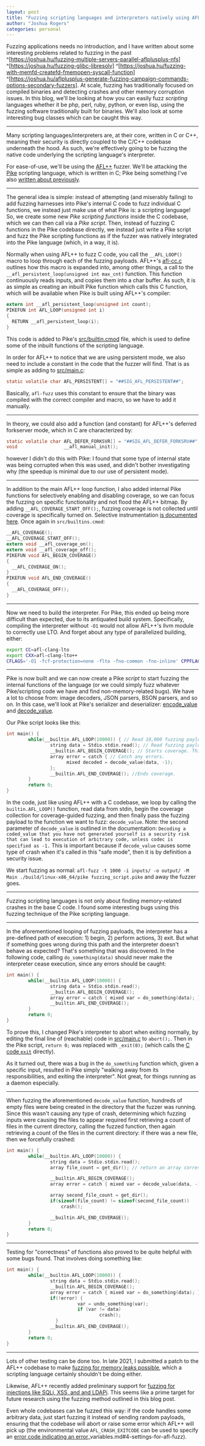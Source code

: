 ```yaml
---
layout: post
title: "Fuzzing scripting languages and interpreters natively using AFL++ to find memory corruption and more"
author: "Joshua Rogers"
categories: personal
---
```


Fuzzing applications needs no introduction, and I have written about some interesting problems related to fuzzing in the past ^[https://joshua.hu/fuzzing-multiple-servers-parallel-aflplusplus-nfs] ^[https://joshua.hu/fuzzing-glibc-libresolv] ^[https://joshua.hu/fuzzing-with-memfd-createfd-fmemopen-syscall-function] ^[https://joshua.hu/aflplusplus-generate-fuzzing-campaign-commands-options-secondary-fuzzers]. At scale, fuzzing has traditionally focused on compiled binaries and detecting crashes and other memory corruption issues. In this blog, we'll be looking at how you can easily fuzz _scripting_ languages whether it be php, perl, ruby, python, or even lisp, using the fuzzing software traditionally built for binaries. We'll also look at some interesting bug classes which can be caught this way.

---

Many scripting languages/interpreters are, at their core, written in C or C++, meaning their security is directly coupled to the C/C++ codebase underneath the hood. As such, we're effectively going to be fuzzing the native code underlying the scripting language's interpreter.

For ease-of-use, we'll be using the [AFL++](https://github.com/AFLplusplus/AFLplusplus) fuzzer. We'll be attacking the [Pike](https://pike.lysator.liu.se/) scripting language, which is written in C; Pike being something I've also [written about previously](https://joshua.hu/pikeproof-wycheproof-pike-checks).

---

The general idea is simple: instead of attempting (and miserably failing) to add fuzzing harnesses into Pike's internal C code to fuzz individual C functions, we instead just make use of what Pike is: a scripting language! So, we create some new _Pike scripting functions_ inside the C codebase, which we can then call via a _Pike script_. Then, instead of fuzzing C functions in the Pike codebase directly, we instead just write a Pike script and fuzz the Pike scripting functions as if the fuzzer was natively integrated into the Pike language (which, in a way, it is).

Normally when using AFL++ to fuzz C code, you call the `__AFL_LOOP()` macro to loop through each of the fuzzing payloads. AFL++'s [afl-cc.c](https://github.com/AFLplusplus/AFLplusplus/blob/36db3428ab16156dd72196213d2a02a5eadaed11/src/afl-cc.c#L1560) outlines how this macro is expanded into, among other things, a call to the `__afl_persistent_loop(unsigned int max_cnt)` function. This function continuously reads inputs, and copies them into a char buffer. As such, it is as simple as creating an inbuilt Pike function which calls this C function, which will be available when Pike is built using AFL++'s compiler:

```C
extern int __afl_persistent_loop(unsigned int count);
PIKEFUN int AFL_LOOP(unsigned int i)
{
  RETURN __afl_persistent_loop(i);
}
```

This code is added to Pike's [src/builtin.cmod](https://github.com/pikelang/Pike/blob/1af958923b31838ea1ee95767f2eb4a9b88306b6/src/builtin.cmod#L740) file, which is used to define some of the inbuilt functions of the scripting language.

In order for AFL++ to notice that we are using persistent mode, we also need to include a constant in the code that the fuzzer will find. That is as simple as adding to [src/main.c](https://github.com/pikelang/Pike/blob/1af958923b31838ea1ee95767f2eb4a9b88306b6/src/main.c#L302):

```C
static volatile char AFL_PERSISTENT[] = "##SIG_AFL_PERSISTENT##";
```

Basically, `afl-fuzz` uses this constant to ensure that the binary was compiled with the correct compiler and macro, so we have to add it manually.

---

In theory, we could also add a function (and constant) for AFL++'s deferred forkserver mode, which in C are characterized by:
```C
static volatile char AFL_DEFER_FORKSVR[] = "##SIG_AFL_DEFER_FORKSRV##";
void                 __afl_manual_init();
```
however I didn't do this with Pike: I found that some type of internal state was being corrupted when this was used, and didn't bother investigating why (the speedup is minimal due to our use of persistent mode).

---

In addition to the main AFL++ loop function, I also added internal Pike functions for selectively enabling and disabling coverage, so we can focus the fuzzing on specific functionality and not flood the AFL++ bitmap. By adding `__AFL_COVERAGE_START_OFF();`, fuzzing coverage is not collected until coverage is specifically turned on. Selective instrumentation [is documented here](https://github.com/AFLplusplus/AFLplusplus/blob/stable/instrumentation/README.instrument_list.md#2-selective-instrumentation-with-_afl_coverage-directives). Once again in `src/builtins.cmod`:

```C
__AFL_COVERAGE();
__AFL_COVERAGE_START_OFF();
extern void __afl_coverage_on();
extern void __afl_coverage_off();
PIKEFUN void AFL_BEGIN_COVERAGE()
{
  __AFL_COVERAGE_ON();
}
PIKEFUN void AFL_END_COVERAGE()
{
  __AFL_COVERAGE_OFF();
}
```

---

Now we need to build the interpreter. For Pike, this ended up being more difficult than expected, due to its antiquated build system. Specifically, compiling the interpreter without `-O1` would not allow AFL++'s llvm module to correctly use LTO. And forget about any type of parallelized building, either:
```bash
export CC=afl-clang-lto
export CXX=afl-clang-lto++
CFLAGS='-O1 -fcf-protection=none -flto -fno-common -fno-inline' CPPFLAGS='-O1 -fcf-protection=none -flto -fno-common -fno-inline' AFL_HARDEN=1 make CONFIGUREARGS='--without-dynamic-modules --without-copt --without-machine-code --without-fuse'
```

---

Pike is now built and we can now create a Pike _script_ to start fuzzing the internal functions of the language (or we could simply fuzz whatever Pike/scripting code we have and find non-memory-related bugs). We have a lot to choose from: image decoders, JSON parsers, BSON parsers, and so on. In this case, we'll look at Pike's serializer and deserializer: [encode_value](https://pike.lysator.liu.se/generated/manual/modref/ex/predef_3A_3A/encode_value.html) and [decode_value](https://pike.lysator.liu.se/generated/manual/modref/ex/predef_3A_3A/decode_value.html#decode_value).

Our Pike script looks like this:
```C
int main() {
        while(__builtin.AFL_LOOP(10000)) { // Read 10,000 fuzzing payloads before restarting.
                string data = Stdio.stdin.read(); // Read fuzzing payload from stdin.
                __builtin.AFL_BEGIN_COVERAGE(); // Starts coverage. This line is _required_ before fuzzing happens, otherwise there will be no coverage data at all.
                array error = catch { // Catch any errors.
                      mixed decoded = decode_value(data, -1);
                };
                __builtin.AFL_END_COVERAGE(); //Ends coverage.
        }
        return 0;
}
```
In the code, just like using AFL++ with a C codebase, we loop by calling the `builtin.AFL_LOOP()` function, read data from stdin, begin the coverage collection for coverage-guided fuzzing, and then finally pass the fuzzing payload to the function we want to fuzz: `decode_value`. Note: the second parameter of `decode_value` is outlined in the documentation: `Decoding a coded_value that you have not generated yourself is a security risk that can lead to execution of arbitrary code, unless codec is specified as -1.` This is important because if `decode_value` causes some type of crash when it's called in this "safe mode", then it is by definition a security issue.

We start fuzzing as normal: `afl-fuzz -t 1000 -i inputs/ -o output/ -M Main ./build/linux-x86_64/pike fuzzing_script.pike` and away the fuzzer goes.

---

Fuzzing scripting languages is not only about finding memory-related crashes in the base C code. I found some interesting bugs using this fuzzing technique of the Pike scripting language.

---

In the aforementioned looping of fuzzing payloads, the interpreter has a pre-defined path of execution: 1) begin, 2) perform actions, 3) exit. But what if something goes wrong during this path and the interpreter doesn't behave as expected? That's something that was discovered. In the following code, calling `do_something(data)` should never make the interpreter cease execution, since any errors should be caught:

```C
int main() {
        while(__builtin.AFL_LOOP(10000)) {
                string data = Stdio.stdin.read();
                __builtin.AFL_BEGIN_COVERAGE();
                array error = catch { mixed var = do_something(data); };
                __builtin.AFL_END_COVERAGE();
        }
        return 0;
}
```

To prove this, I changed Pike's interpreter to abort when exiting normally, by editing the final line of (reachable) code in [src/main.c](https://github.com/pikelang/Pike/blob/7d99ae0328982c37436f15db1caaa453acd09563/src/main.c#L692) to `abort();`. Then in the Pike script, `return 0;` was replaced with `_exit(0);` (which calls the [C code `exit`](https://pike.roxen.se/generated/manual/modref/ex/predef_3A_3A/_exit.html#_exit) directly).

As it turned out, there was a bug in the `do_something` function which, given a specific input, resulted in Pike simply "walking away from its responsibilities, and exiting the interpreter". Not great, for things running as a daemon especially.

---

When fuzzing the aforementioned `decode_value` function, hundreds of empty files were being created in the directory that the fuzzer was running. Since this wasn't causing any type of crash, determining which fuzzing inputs were causing the files to appear required first retrieving a count of files in the current directory, calling the fuzzed function, then again retrieving a count of the files in the current directory: if there was a new file, then we forcefully crashed:

```C
int main() {
        while(__builtin.AFL_LOOP(10000)) {
                string data = Stdio.stdin.read();
                array file_count = get_dir(); // return an array corresponding to all of the files in the current directory

                __builtin.AFL_BEGIN_COVERAGE();
                array error = catch { mixed var = decode_value(data, -1); };

                array second_file_count = get_dir();
                if(sizeof(file_count) != sizeof(second_file_count))
                    crash();

                __builtin.AFL_END_COVERAGE();
        }
        return 0;
}
```

---

Testing for "correctness" of functions also proved to be quite helpful with some bugs found. That involves doing something like:

```C
int main() {
        while(__builtin.AFL_LOOP(10000)) {
                string data = Stdio.stdin.read();
                __builtin.AFL_BEGIN_COVERAGE();
                array error = catch { mixed var = do_something(data); };
                if(!error) {
	                      var = undo_something(var);
	                      if (var != data)
	                              crash();
	              }
                __builtin.AFL_END_COVERAGE();
        }
        return 0;
}
```

---

Lots of other testing can be done too. In late 2021, I submitted a patch to the AFL++ codebase to make [fuzzing for memory leaks possible](https://blogs.opera.com/security/2022/01/fuzzing-http-proxies-privoxy-part-3/), which a scripting language certainly shouldn't be doing either.

Likewise, AFL++ recently added preliminary support for [fuzzing for injections like SQLi, XSS, and and LDAPi](https://github.com/AFLplusplus/AFLplusplus/blob/stable/instrumentation/README.injections.md). This seems like a prime target for future research using the fuzzing method outlined in this blog post.

Even whole codebases can be fuzzed this way: if the code handles some arbitrary data, just start fuzzing it instead of sending random payloads, ensuring that the codebase will abort or raise some error which AFL++ will pick up (the environmental value `AFL_CRASH_EXITCODE` can be used to specify an [error code indicating an error](https://github.com/AFLplusplus/AFLplusplus/blob/stable/docs/env)_variables.md#4-settings-for-afl-fuzz).
